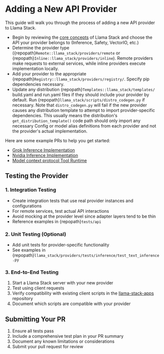 # Adding a New API Provider

This guide will walk you through the process of adding a new API provider to Llama Stack.


- Begin by reviewing the [core concepts](../concepts/index.md) of Llama Stack and choose the API your provider belongs to (Inference, Safety, VectorIO, etc.)
- Determine the provider type ({repopath}`Remote::llama_stack/providers/remote` or {repopath}`Inline::llama_stack/providers/inline`). Remote providers make requests to external services, while inline providers execute implementation locally.
- Add your provider to the appropriate {repopath}`Registry::llama_stack/providers/registry/`. Specify pip dependencies necessary.
- Update any distribution {repopath}`Templates::llama_stack/templates/` build.yaml and run.yaml files if they should include your provider by default. Run {repopath}`llama_stack/scripts/distro_codegen.py` if necessary. Note that `distro_codegen.py` will fail if the new provider causes any distribution template to attempt to import provider-specific dependencies. This usually means the distribution's `get_distribution_template()` code path should only import any necessary Config or model alias definitions from each provider and not the provider's actual implementation.


Here are some example PRs to help you get started:
   - [Grok Inference Implementation](https://github.com/meta-llama/llama-stack/pull/609)
   - [Nvidia Inference Implementation](https://github.com/meta-llama/llama-stack/pull/355)
   - [Model context protocol Tool Runtime](https://github.com/meta-llama/llama-stack/pull/665)


## Testing the Provider

### 1. Integration Testing
- Create integration tests that use real provider instances and configurations
- For remote services, test actual API interactions
- Avoid mocking at the provider level since adapter layers tend to be thin
- Reference examples in {repopath}`tests/api`

### 2. Unit Testing (Optional)
- Add unit tests for provider-specific functionality
- See examples in {repopath}`llama_stack/providers/tests/inference/test_text_inference.py`

### 3. End-to-End Testing
1. Start a Llama Stack server with your new provider
2. Test using client requests
3. Verify compatibility with existing client scripts in the [llama-stack-apps](https://github.com/meta-llama/llama-stack-apps/tree/main) repository
4. Document which scripts are compatible with your provider

## Submitting Your PR

1. Ensure all tests pass
2. Include a comprehensive test plan in your PR summary
3. Document any known limitations or considerations
4. Submit your pull request for review
